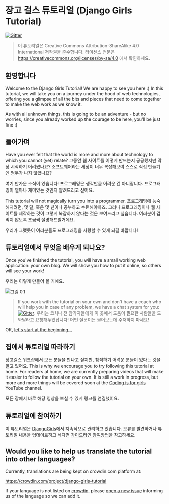 # 장고 걸스 튜토리얼 (Django Girls Tutorial)

[![Gitter](https://badges.gitter.im/DjangoGirls/tutorial.svg)](https://gitter.im/DjangoGirls/tutorial)

> 이 튜토리얼은 Creative Commons Attribution-ShareAlike 4.0 International 저작권을 준수합니다. 라이센스 전문은 https://creativecommons.org/licenses/by-sa/4.0 에서 확인하세요.

## 환영합니다

Welcome to the Django Girls Tutorial! We are happy to see you here :) In this tutorial, we will take you on a journey under the hood of web technologies, offering you a glimpse of all the bits and pieces that need to come together to make the web work as we know it.

As with all unknown things, this is going to be an adventure - but no worries, since you already worked up the courage to be here, you'll be just fine :)

## 들어가며

Have you ever felt that the world is more and more about technology to which you cannot (yet) relate? 그동안 웹 사이트를 어떻게 만드는지 궁긍했지만 막상 시작하기 어려웠나요? 소프트웨어라는 세상이 너무 복잡해보여 스스로 직접 만들기엔 엄두가 나지 않았나요?

여기 반가운 소식이 있습니다! 프로그래밍은 생각만큼 어려운 건 아니랍니다. 프로그래밍이 얼마나 재미있는 것인지 알려드리고 싶어요.

This tutorial will not magically turn you into a programmer. 프로그래밍에 능숙해지려면, 몇 달, 혹은 몇 년이나 공부하고 수련해야하죠. 그러나 프로그래밍이나 웹 사이트를 제작하는 것이 그렇게 복잡하지 않다는 것은 보여드리고 싶습니다. 여러분이 겁먹지 않도록 조금씩 설명해드릴거에요.

우리가 그랬듯이 여러분들도 프로그래밍을 사랑할 수 있게 되길 바랍니다!

## 튜토리얼에서 무엇을 배우게 되나요?

Once you've finished the tutorial, you will have a small working web application: your own blog. We will show you how to put it online, so others will see your work!

우리는 이렇게 만들어 볼 거에요.

![그림 0.1](images/application.png)

> If you work with the tutorial on your own and don't have a coach who will help you in case of any problem, we have a chat system for you: [![Gitter](https://badges.gitter.im/DjangoGirls/tutorial.svg)](https://gitter.im/DjangoGirls/tutorial). 우리는 코치나 전 참가자들에게 이 곳에서 도움이 필요한 사람들을 도와달라고 요청해두었답니다! 어떤 질문이든 물어보는데 주저하지 마세요!

OK, [let's start at the beginning…](./how_the_internet_works/README.md)

## 집에서 튜토리얼 따라하기

장고걸스 워크샵에서 모든 분들을 만나고 싶지만, 참석하기 어려운 분들이 있다는 것을 알고 있어요. This is why we encourage you to try following this tutorial at home. For readers at home, we are currently preparing videos that will make it easier to follow the tutorial on your own. It is still a work in progress, but more and more things will be covered soon at the [Coding is for girls](https://www.youtube.com/channel/UC0hNd2uW8jTR5K3KBzRuG2A/feed) YouTube channel.

모든 장에서 바로 해당 영상을 보실 수 있게 링크를 연결했어요.

## 튜토리얼에 참여하기

이 튜토리얼은 [DjangoGirls](https://djangogirls.org/)에서 지속적으로 관리하고 있습니다. 오류를 발견하거나 튜토리얼 내용을 업데이트하고 싶다면 [가이드라인 참여방법](https://github.com/DjangoGirls/tutorial/blob/master/README.md)을 참고하세요.

## Would you like to help us translate the tutorial into other languages?

Currently, translations are being kept on crowdin.com platform at:

https://crowdin.com/project/django-girls-tutorial

If your language is not listed on [crowdin](https://crowdin.com/), please [open a new issue](https://github.com/DjangoGirls/tutorial/issues/new) informing us of the language so we can add it.